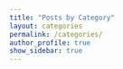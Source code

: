 ```yaml
---
title: "Posts by Category"
layout: categories
permalink: /categories/
author_profile: true
show_sidebar: true
---
```

